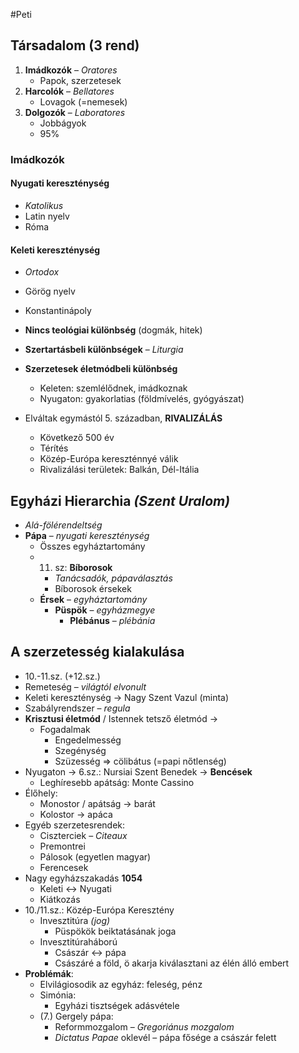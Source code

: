 #Peti
## Társadalom (3 rend)
1. **Imádkozók** – *Oratores*
	- Papok, szerzetesek
2. **Harcolók** – *Bellatores*
	- Lovagok (=nemesek)
3. **Dolgozók** – *Laboratores*
	- Jobbágyok
	- 95%
### Imádkozók
#### Nyugati kereszténység
- *Katolikus*
- Latin nyelv
- Róma
#### Keleti kereszténység 
- *Ortodox*
- Görög nyelv
- Konstantinápoly

- **Nincs teológiai különbség** (dogmák, hitek)
- **Szertartásbeli különbségek** – *Liturgia*
- **Szerzetesek életmódbeli különbség**
	- Keleten: szemlélődnek, imádkoznak
	- Nyugaton: gyakorlatias (földmívelés, gyógyászat)

- Elváltak egymástól 5. században, **RIVALIZÁLÁS**
	- Következő 500 év
	- Térítés
	- Közép-Európa kereszténnyé válik
	- Rivalizálási területek: Balkán, Dél-Itália

## Egyházi Hierarchia *(Szent Uralom)*
- *Alá-fölérendeltség*
- **Pápa** – *nyugati kereszténység*
	- Összes egyháztartomány
	- 11. sz: **Bíborosok** 
		- *Tanácsadók, pápaválasztás*
		- Bíborosok érsekek
	- **Érsek** – *egyháztartomány*
		- **Püspök** – *egyházmegye*
			- **Plébánus** – *plébánia*

## A szerzetesség kialakulása
- 10.-11.sz. (+12.sz.)
- Remeteség – *világtól elvonult*
- Keleti kereszténység -> Nagy Szent Vazul (minta)
- Szabályrendszer – *regula*
- **Krisztusi életmód** / Istennek tetsző életmód ->
	- Fogadalmak
		- Engedelmesség
		- Szegénység
		- Szüzesség => cölibátus (=papi nőtlenség)
- Nyugaton -> 6.sz.: Nursiai Szent Benedek -> **Bencések**
	- Leghíresebb apátság: Monte Cassino
- Élőhely:
	- Monostor / apátság -> barát
	- Kolostor -> apáca
- Egyéb szerzetesrendek:
	- Ciszterciek – *Citeaux*
	- Premontrei
	- Pálosok (egyetlen magyar)
	- Ferencesek
- Nagy egyházszakadás **1054**
	- Keleti <-> Nyugati
	- Kiátkozás
- 10./11.sz.: Közép-Európa Keresztény
	- Invesztitúra *(jog)*
		- Püspökök beiktatásának joga
	- Invesztitúraháború
		- Császár <-> pápa
		- Császáré a föld, ö akarja kiválasztani az élén álló embert
- **Problémák**:
	- Elvilágiosodik az egyház: feleség, pénz
	- Simónia:
		- Egyházi tisztségek adásvétele
	- (7.) Gergely pápa:
		- Reformmozgalom – *Gregoriánus mozgalom*
		- *Dictatus Papae* oklevél – pápa fősége a császár felett
